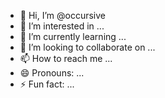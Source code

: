 - 👋 Hi, I’m @occursive
- 👀 I’m interested in ...
- 🌱 I’m currently learning ...
- 💞️ I’m looking to collaborate on ...
- 📫 How to reach me ...
- 😄 Pronouns: ...
- ⚡ Fun fact: ...

<!---
occursive/occursive is a ✨ special ✨ repository because its `README.md` (this file) appears on your GitHub profile.
You can click the Preview link to take a look at your changes.
--->
